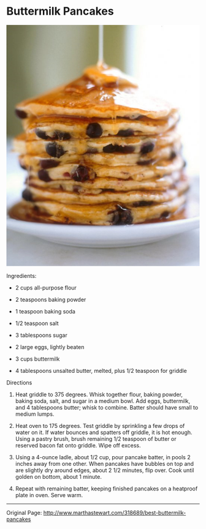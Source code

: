 # Buttermilk Pancakes
![pancakes.png](images/pancakes.png)

Ingredients:

  * 2 cups all-purpose flour  

  * 2 teaspoons baking powder  

  * 1 teaspoon baking soda  

  * 1/2 teaspoon salt  

  * 3 tablespoons sugar  

  * 2 large eggs, lightly beaten  

  * 3 cups buttermilk  

  * 4 tablespoons unsalted butter, melted, plus 1/2 teaspoon for griddle  




  


Directions

  1. Heat griddle to 375 degrees. Whisk together flour, baking powder, baking soda, salt, and sugar in a medium bowl. Add eggs, buttermilk, and 4 tablespoons butter; whisk to combine. Batter should have small to medium lumps.  

  2. Heat oven to 175 degrees. Test griddle by sprinkling a few drops of water on it. If water bounces and spatters off griddle, it is hot enough. Using a pastry brush, brush remaining 1/2 teaspoon of butter or reserved bacon fat onto griddle. Wipe off excess.  

  3. Using a 4-ounce ladle, about 1/2 cup, pour pancake batter, in pools 2 inches away from one other. When pancakes have bubbles on top and are slightly dry around edges, about 2 1/2 minutes, flip over. Cook until golden on bottom, about 1 minute.  

  4. Repeat with remaining batter, keeping finished pancakes on a heatproof plate in oven. Serve warm.



* * *

Original Page: <http://www.marthastewart.com/318689/best-buttermilk-pancakes>
